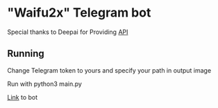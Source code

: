 # "Waifu2x" Telegram bot
Special thanks to Deepai for Providing [API](https://deepai.org/machine-learning-model/waifu2x)
## Running
Change Telegram token to yours and specify your path in output image

Run with python3 main.py

[Link](https://t.me/waifu_2x_bot) to bot